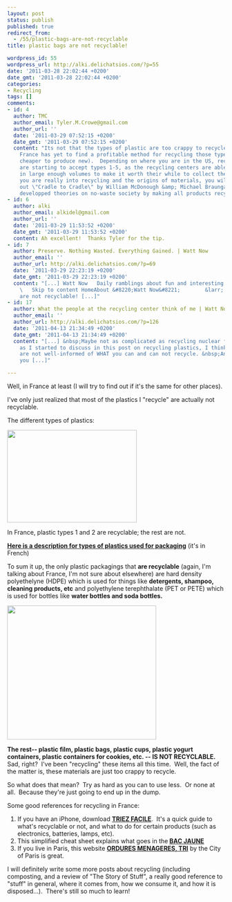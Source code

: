 ```yaml
---
layout: post
status: publish
published: true
redirect_from:
  - /55/plastic-bags-are-not-recyclable
title: plastic bags are not recyclable!

wordpress_id: 55
wordpress_url: http://alki.delichatsios.com/?p=55
date: '2011-03-28 22:02:44 +0200'
date_gmt: '2011-03-28 22:02:44 +0200'
categories:
- Recycling
tags: []
comments:
- id: 4
  author: TMC
  author_email: Tyler.M.Crowe@gmail.com
  author_url: ''
  date: '2011-03-29 07:52:15 +0200'
  date_gmt: '2011-03-29 07:52:15 +0200'
  content: "Its not that the types of plastic are too crappy to recycle, it's that
    France has yet to find a profitable method for recycling those types (ie. it's
    cheaper to produce new).  Depending on where you are in the US, recycling centers
    are starting to accept types 1-5, as the recycling centers are able to sell them
    in large enough volumes to make it worth their while to collect them.\r\n\r\nIf
    you are really into recycling and the origins of materials, you will want to check
    out \"Cradle to Cradle\" by William McDonough &amp; Michael Braungart.  They have
    developped theories on no-waste society by making all products recycleable."
- id: 6
  author: alki
  author_email: alkidel@gmail.com
  author_url: ''
  date: '2011-03-29 11:53:52 +0200'
  date_gmt: '2011-03-29 11:53:52 +0200'
  content: Ah excellent!  Thanks Tyler for the tip.
- id: 7
  author: Preserve. Nothing Wasted. Everything Gained. | Watt Now
  author_email: ''
  author_url: http://alki.delichatsios.com/?p=69
  date: '2011-03-29 22:23:19 +0200'
  date_gmt: '2011-03-29 22:23:19 +0200'
  content: "[...] Watt Now   Daily ramblings about fun and interesting energy stuff.
    \   Skip to content HomeAbout &#8220;Watt Now&#8221;        &larr; plastic bags
    are not recyclable! [...]"
- id: 17
  author: What the people at the recycling center think of me | Watt Now
  author_email: ''
  author_url: http://alki.delichatsios.com/?p=126
  date: '2011-04-13 21:34:49 +0200'
  date_gmt: '2011-04-13 21:34:49 +0200'
  content: "[...] &nbsp;Maybe not as complicated as recycling nuclear fuel, but still,
    as I started to discuss in this post on recycling plastics, I think most people
    are not well-informed of WHAT you can and can not recycle. &nbsp;And moreover,
    you [...]"

---
```

<p>Well, in France at least (I will try to find out if it's the same for other places).</p>
<p>I've only just realized that most of the plastics I "recycle" are actually not recyclable.</p>
<p>The different types of plastics:</p>
<p><a href="{{ 'assets/from-wordpress/uploads/2011/03/F678HWMV7KEZ439AKV.MEDIUM1.gif' | relative_url }}"><img class="alignleft size-full wp-image-57" title="F678HWMV7KEZ439AKV.MEDIUM" src="{{ 'assets/from-wordpress/uploads/2011/03/F678HWMV7KEZ439AKV.MEDIUM1.gif' | relative_url }}" alt="" width="300" height="214" /></a></p>
<p>In France, plastic types 1 and 2 are recyclable; the rest are not.</p>
<p><strong><a href="{{ 'assets/from-wordpress/uploads/2011/03/Types-de-plastiques-utilises-pour-les-emballages1.pdf' | relative_url }}">Here is a description for types of plastics used for packaging</a></strong> (it's in French)</p>
<p>To sum it up, the only plastic packagings that <strong>are recyclable</strong> (again, I'm talking about France, I'm not sure about elsewhere) are hard density polyethelyne (HDPE) which is used for things like <strong>detergents, shampoo, cleaning products, etc</strong> and polyethylene terephthalate (PET or PETE) which is used for bottles like <strong>water bottles and soda bottles. </strong></p>
<p><a href="{{ 'assets/from-wordpress/uploads/2011/03/plastics.png' | relative_url }}"><img title="plastics" src="{{ 'assets/from-wordpress/uploads/2011/03/plastics.png' | relative_url }}" alt="" width="345" height="310" /></a></p>
<p><strong>The rest-- plastic film, plastic bags, plastic cups, plastic yogurt containers, plastic containers for cookies, etc. -- IS NOT RECYCLABLE. </strong>Sad, right?&nbsp; I've been "recycling" these items all this time.&nbsp; Well, the fact of the matter is, these materials are just too crappy to recycle.</p>
<p>So what does that mean?&nbsp; Try as hard as you can to use less.&nbsp; Or none at all.&nbsp; Because they're just going to end up in the dump.</p>
<p>Some good references for recycling in France:</p>
<ol >
<li>If you have an iPhone, download <a href="http://itunes.apple.com/fr/app/triez-facile/id391759899?mt=8"><strong>TRIEZ FACILE</strong></a>.&nbsp; It's a quick guide to what's recyclable or not, and what to do for certain products (such as electronics, batteries, lamps, etc).</li>
<li>This simplified cheat sheet explains what goes in the<strong> </strong><strong><a href="{{ 'assets/from-wordpress/uploads/2011/03/pages-du-memo-du-tri-pour-le-bac-vert-et-les-bacs.pdf' | relative_url }}">BAC JAUNE</a></strong></li>
<li>If you live in Paris, this website <a href="http://www.paris.fr/pratique/environnement/ordures-menageres-tri/p5430"><strong>ORDURES MENAGERES, TRI</strong></a> by the City of Paris is great.</li>
</ol>
<p>I will definitely write some more posts about recycling (including composting, and a review of "The Story of Stuff", a really good reference to "stuff" in general, where it comes from, how we consume it, and how it is disposed...).&nbsp; There's still so much to learn!</p>
